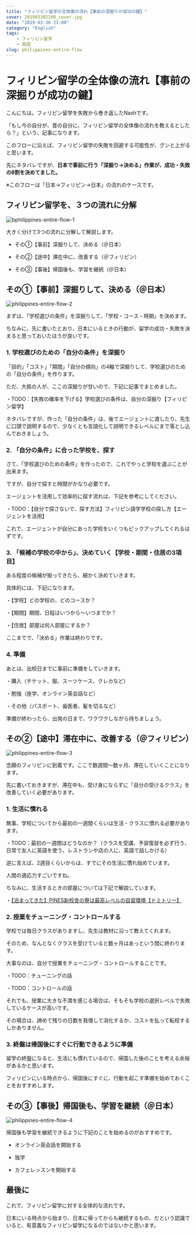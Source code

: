```yaml
---
title: "フィリピン留学の全体像の流れ【事前の深掘りが成功の鍵】"
cover: 201903302100_cover.jpg
date: "2019-03-30 21:00"
category: "English"
tags:
    - フィリピン留学
    - 英語
slug: philippines-entire-flow
---
```


# フィリピン留学の全体像の流れ【事前の深掘りが成功の鍵】

こんにちは。フィリピン留学を失敗から巻き返したNashです。

「もし今の自分が、昔の自分に、フィリピン留学の全体像の流れを教えるとしたら？」という、記事になります。

このフローに沿えば、フィリピン留学の失敗を回避する可能性が、グンと上がると思います。



先にネタバレですが、<b>日本で事前に行う「深掘り→決める」作業が、成功・失敗の8割を決めてました。</b>

※このフローは「日本→フィリピン→日本」の流れのケースです。


## フィリピン留学を、３つの流れに分解

![bphilippines-entire-flow-1](./201903302100_1.jpg)

大きく分けて3つの流れに分解して解説します。

- その①【事前】深掘りして、決める（＠日本）

- その②【途中】滞在中に、改善する（＠フィリピン）

- その③【事後】帰国後も、学習を継続（＠日本）


## その①【事前】深掘りして、決める（＠日本）

![philippines-entire-flow-2](./201903302100_2.jpg)

まずは、「学校選びの条件」を深掘りして、「学校・コース・時期」を決めます。

ちなみに、先に書いたとおり、日本にいるときの行動が、留学の成功・失敗を決まると思っておいたほうが良いです。

### 1. 学校選びのための「自分の条件」を深掘り

「目的」「コスト」「期間」「自分の傾向」の4軸で深掘りして、学校選びのための「自分の条件」を作ります。

ただ、大抵の人が、ここの深掘りが甘いので、下記に記事でまとめました。

・TODO：【失敗の確率を下げる】学校選びの条件は、自分の深掘り【フィリピン留学】

ネタバレですが、作った「自分の条件」は、後でエージェントに渡したり、先生に口頭で説明するので、少なくとも言語化して説明できるレベルにまで落とし込んでおきましょう。

### 2. 「自分の条件」に合った学校を、探す

さて、「学校選びのための条件」を作ったので、これでやっと学校を選ぶことが出来ます。

ですが、自分で探すと時間がかなり必要です。

エージェントを活用して効率的に探す流れは、下記を参考にしてください。

・TODO：【自分で探さないで、探す方法】フィリピン語学学校の探し方【エージェントを活用】

これで、エージェントが自分にあった学校をいくつもピックアップしてくれるはずです。

### 3. 「候補の学校の中から」、決めていく【学校・期間・住居の3項目】

ある程度の候補が揃ってきたら、細かく決めていきます。

具体的には、下記になります。

・【学校】どの学校の、どのコースか？

・【期間】期間、日程はいつから〜いつまでか？

・【住居】部屋は何人部屋にするか？



ここまでで、「決める」作業は終わりです。



### 4. 準備

あとは、出校日までに事前に準備をしていきます。

・購入（チケット、服、スーツケース、クレカなど）

・勉強（座学、オンライン英会話など）

・その他（パスポート、歯医者、髪を切るなど）



準備が終わったら、出発の日まで、ワクワクしながら待ちましょう。



## その②【途中】滞在中に、改善する（＠フィリピン）

![philippines-entire-flow-3](./201903302100_3.jpg)

念願のフィリピンに到着です。ここで数週間〜数ヶ月、滞在していくことになります。

先に書いておきますが、滞在中も、受け身にならずに「自分の受けるクラス」を改善していく必要があります。

### 1. 生活に慣れる

無事、学校についてから最初の一週間くらいは生活・クラスに慣れる必要があります。

・TODO：最初の一週間はどうなのか？（クラスを受講、予習復習を必ず行う、日常で友人に英語を使う、レストランや店の人に、英語で話しかける）

逆に言えば、2週目くらいからは、すでにその生活に慣れ始めています。

人間の適応力すごいですね。

ちなみに、生活するときの部屋については下記で解説しています。

・[【泊まってきた】PINES新校舎の寮は最高レベルの自習環境【ドミトリー】](./philippines-baguio-pines-domitory)


### 2. 授業をチューニング・コントロールする

学校では毎日クラスがありますし、先生は教材に沿って教えてくれます。

そのため、なんとなくクラスを受けていると数ヶ月はあっという間に終わります。

大事なのは、自分で授業をチューニング・コントロールすることです。

・TODO：チューニングの話

・TODO：コントロールの話

それでも、授業に大きな不満を感じる場合は、そもそも学校の選択レベルで失敗しているケースが高いです。

その場合は、諦めて残りの日数を我慢して消化するか、コストを払って転校するしかありません。


### 3. 終盤は帰国後にすぐに行動できるように準備

留学の終盤になると、生活にも慣れているので、帰国した後のことを考える余裕があるかと思います。

フィリピンにいる時点から、帰国後にすぐに、行動を起こす準備を始めておくことをおすすめします。



## その③【事後】帰国後も、学習を継続（＠日本）

![philippines-entire-flow-4](./201903302100_4.jpg)

帰国後も学習を継続できるように下記のことを始めるのがおすすめです。

- オンライン英会話を開始する

- 独学

- カフェレッスンを開始する



## 最後に

これで、フィリピン留学に対する全体的な流れです。

日本にいる時点から始まり、日本に帰ってからも継続するもの、だという認識でいると、有意義なフィリピン留学になるのではないかと思います。


